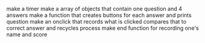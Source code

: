 make a timer
make a array of objects that contain one question and 4 answers
make a function that creates buttons for each answer and prints question
make an onclick that records what is clicked compares that to correct answer and recycles process
make end function for recording one's name and score
